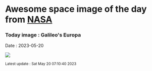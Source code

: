 
# Awesome space image of the day from [NASA](https://api.nasa.gov/)

### Today image : Galileo's Europa
Date : 2023-05-20

![](https://apod.nasa.gov/apod/image/2305/PIA19048europa1024.jpg)

<small>Latest update : Sat May 20 07:10:40 2023</small>
        